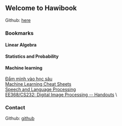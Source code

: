## Welcome to Hawibook

Github: [here](https://github.com/yennth/yennth.github.io)

### Bookmarks

#### Linear Algebra

#### Statistics and Probability

#### Machine learning
[Đắm mình vào học sâu](https://d2l.aivivn.com) \
[Machine Learning Cheat Sheets](https://sites.google.com/view/datascience-cheat-sheets) \
[Speech and Language Processing](https://web.stanford.edu/~jurafsky/slp3/) \
[EE368/CS232: Digital Image Processing -- Handouts](https://web.stanford.edu/class/ee368/handouts.html) \

### Contact

Github: [github](https://github.com/yennth/)
